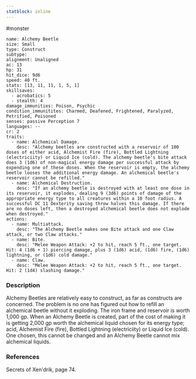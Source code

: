 ```yaml
---
statblock: inline
---
```

#monster 

```statblock
name: Alchemy Beetle
size: Small
type: Construct
subtype: 
alignment: Unaligned
ac: 13
hp: 31
hit_dice: 9d6
speed: 40 ft.
stats: [13, 11, 11, 1, 5, 1]
skillsaves:
  - acrobatics: 5
  - stealth: 4
damage_immunities: Poison, Psychic
condition_immunitites: Charmed, Deafened, Frightened, Paralyzed, Petrified, Poisoned
senses: passive Perception 7
languages: --
cr: 2
traits:
  - name: Alchemical Damage.
    desc: "Alchemy beetles are constructed with a reservoir of 100 doses of either acid, Alchemist Fire (fire), Bottled Lightning (electriciity) or Liquid Ice (cold). The alchemy beetle's bite attack does 3 (1d6) of non-magical energy damage per successful attack by expending one of these doses. When the reservoir is empty, the alchemy beetle looses the additional energy damage. An alchemical beetle's reservoir cannot be refilled."
  - name: Alchemical Destruction.
    desc: "If an alchemy beetle is destroyed with at least one dose in its reservoir, it explodes, dealing 9 (3d6) points of damage of the appropriate energy type to all creatures within a 10 foot radius. A successful DC 11 Dexterity saving throw halves this damage. If there are no doses left, then a destroyed alchemical beetle does not explode when destroyed."
actions:
  - name: Multiattack.
    desc: "The Alchemy Beetle makes one Bite attack and one Claw attack, or two Claw attacks."
  - name: Bite.
    desc: "Melee Weapon Attack: +2 to hit, reach 5 ft., one target. Hit: 4 (1d6 + 1) piercing damage, plus 3 (1d6) acid, (1d6) fire, (1d6) lightning, or (1d6) cold damage."
  - name: Claw.
    desc: "Melee Weapon Attack: +2 to hit, reach 5 ft., one target. Hit: 2 (1d4) slashing damage."
```

### Description

Alchemy Beetles are relatively easy to construct, as far as constructs are concerned. The problem is no one has figured out how to refill an alchemical beetle without it exploding. The iron frame and reservoir is worth 1,000 gp. When an Alchemy Beetle is created, part of the cost of making it is getting 2,000 gp worth the alchemical liquid chosen for its energy type; acid, Alchemist Fire (fire), Bottled Lightning (electriciity) or Liquid Ice (cold). One chosen, this cannot be changed and an Alchemy Beetle cannot mix alchemical liquids.

### References

Secrets of Xen'drik, page 74.